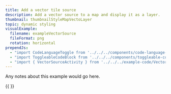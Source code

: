 ```yaml
---
title: Add a vector tile source
description: Add a vector source to a map and display it as a layer.
thumbnail: thumbnailStyleMapVectoLayer
topic: dynamic styling
visualExample:
  filename: exampleVectorSource
  fileFormat: png
  rotation: horizontal
prependJs:
  - "import CodeLanguageToggle from '../../../components/code-language-toggle'"
  - "import ToggleableCodeBlock from '../../../components/toggleable-code-block'"
  - "import { VectorSourceActivity } from '../../../example-code/VectorSourceActivity.js'"
---
```


Any notes about this example would go here. 

{{
  <CodeLanguageToggle />
  <ToggleableCodeBlock 
    codeSnippet={VectorSourceActivity}
  />
}}
